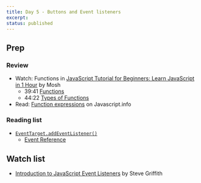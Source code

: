 ```yaml
---
title: Day 5 - Buttons and Event listeners
excerpt: 
status: published
---
```


## Prep
### Review
- Watch: Functions in [JavaScript Tutorial for Beginners: Learn JavaScript in 1 Hour](https://www.youtube.com/watch?v=W6NZfCO5SIk) by Mosh
  - 39:41 [Functions](https://www.youtube.com/watch?v=W6NZfCO5SIk&t=2122s)
  - 44:22 [Types of Functions](https://www.youtube.com/watch?v=W6NZfCO5SIk&t=2662s)
- Read: [Function expressions](https://javascript.info/function-expressions) on Javascript.info

### Reading list
- [`EventTarget.addEventListener()`](https://developer.mozilla.org/en-US/docs/Web/API/EventTarget/addEventListener)
    - [Event Reference](https://developer.mozilla.org/en-US/docs/Web/Events)

## Watch list
- [Introduction to JavaScript Event Listeners](https://youtu.be/EaRrmOtPYTM) by Steve Griffith